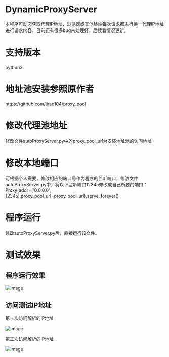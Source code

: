 # DynamicProxyServer

本程序可动态获取代理IP地址，浏览器或其他终端每次请求都进行换一代理IP地址进行请求内容，目前还有很多bug未处理好，后续看情况更新。

# 支持版本

python3

# 地址池安装参照原作者

https://github.com/jhao104/proxy_pool

# 修改代理池地址

修改文件autoProxyServer.py中的proxy_pool_url为安装地址池的访问地址


# 修改本地端口

可根据个人需要，修改相应的端口号作为程序的监听端口，修改文件autoProxyServer.py中，将以下监听端口12345修改成自己所要的端口：
Proxy(addr=('0.0.0.0', 12345),proxy_pool_url=proxy_pool_url).serve_forever()


# 程序运行

修改autoProxyServer.py后，直接运行该文件。

# 测试效果
## 程序运行效果
![image](https://github.com/c0d1007/DynamicProxyServer/blob/master/images/1.png)

## 访问测试IP地址

第一次访问解析的IP地址

![image](https://github.com/c0d1007/DynamicProxyServer/blob/master/images/2.png)

第二次访问解析的IP地址

![image](https://github.com/c0d1007/DynamicProxyServer/blob/master/images/3.png)
